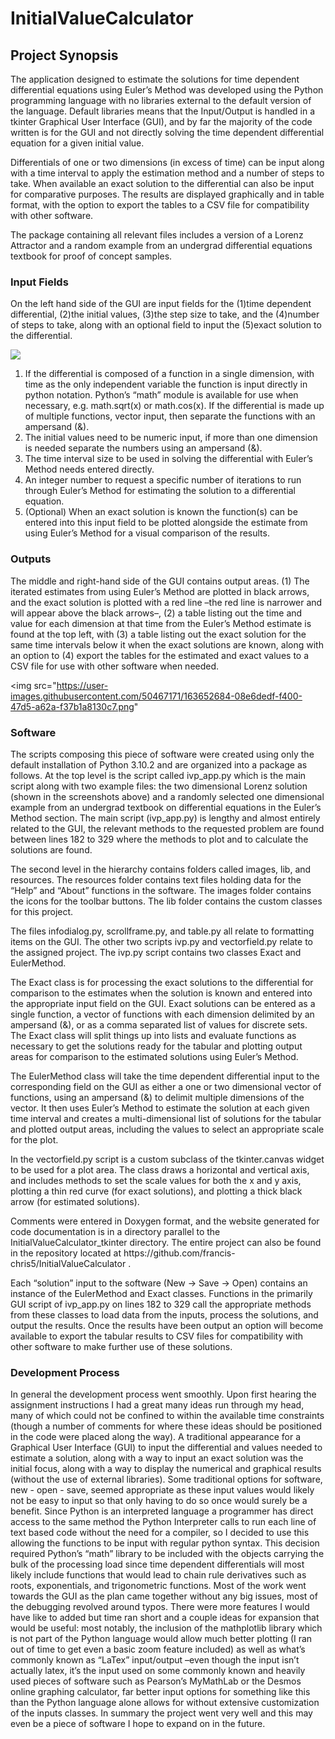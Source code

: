 # InitialValueCalculator

<h2>Project Synopsis</h2>
<p>The application designed to estimate the solutions for time dependent differential equations using Euler’s Method was developed using the Python programming language with no libraries external to the default version of the language. Default libraries means that the Input/Output is handled in a tkinter Graphical User Interface (GUI), and by far the majority of the code written is for the GUI and not directly solving the time dependent differential equation for a given initial value.</p>
<p>Differentials of one or two dimensions (in excess of time) can be input along with a time interval to apply the estimation method and a number of steps to take. When available an exact solution to the differential can also be input for comparative purposes. The results are displayed graphically and in table format, with the option to export the tables to a CSV file for compatibility with other software.</p>
<p>The package containing all relevant files includes a version of a Lorenz Attractor and a random example from an undergrad differential equations textbook for proof of concept samples.</p>


<h3>Input Fields</h3>
<p>On the left hand side of the GUI are input fields for the (1)time dependent differential, (2)the initial values, (3)the step size to take, and the (4)number of steps to take, along with an optional field to input the (5)exact solution to the differential.</p>

<img src="https://user-images.githubusercontent.com/50467171/163652677-2833b272-aabe-4c09-8943-aa9c13c85d18.png"/>


<ol>
  <li>If the differential is composed of a function in a single dimension, with time as the only independent variable the function is input directly in python notation. Python’s “math” module is available for use when necessary, e.g. math.sqrt(x) or math.cos(x). If the differential is made up of multiple functions, vector input, then separate the functions with an ampersand (&).</li>
<li>The initial values need to be numeric input, if more than one dimension is needed separate the numbers using an ampersand (&).</li>
<li>The time interval size to be used in solving the differential with Euler’s Method needs entered directly.</li>
<li>An integer number to request a specific number of iterations to run through Euler’s Method for estimating the solution to a differential equation.</li>
<li>(Optional) When an exact solution is known the function(s) can be entered into this input field to be plotted alongside the estimate from using Euler’s Method for a visual comparison of the results.</li>

</ol>


<h3>Outputs</h3>
<p>The middle and right-hand side of the GUI contains output areas. (1) The iterated estimates from using Euler’s Method are plotted in black arrows, and the exact solution is plotted with a red line –the red line is narrower and will appear above the black arrows–, (2) a table listing out the time and value for each dimension at that time from the Euler’s Method estimate is found at the top left, with (3) a table listing out the exact solution for the same time intervals below it when the exact solutions are known, along with an option to (4) export the tables for the estimated and exact values to a CSV file for use with other software when needed.</p>


<img src="https://user-images.githubusercontent.com/50467171/163652684-08e6dedf-f400-47d5-a62a-f37b1a8130c7.png"


<h3>Software</h3>
<p>The scripts composing this piece of software were created using only the default installation of Python 3.10.2 and are organized into a package as follows. At the top level is the script called ivp_app.py which is the main script along with two example files: the two dimensional Lorenz solution (shown in the screenshots above) and a randomly selected one dimensional example from an undergrad textbook on differential equations in the Euler’s Method section. The main script (ivp_app.py) is lengthy and almost entirely related to the GUI, the relevant methods to the requested problem are found between lines 182 to 329 where the methods to plot and to calculate the solutions are found. </p>
<p>The second level in the hierarchy contains folders called images, lib, and resources. The resources folder contains text files holding data for the “Help” and “About” functions in the software. The images folder contains the icons for the toolbar buttons. The lib folder contains the custom classes for this project.</p>
<p>	The files infodialog.py, scrollframe.py, and table.py all relate to formatting items on the GUI. The other two scripts ivp.py and vectorfield.py relate to the assigned project. The ivp.py script contains two classes Exact and EulerMethod. </p>
<p>The Exact class is for processing the exact solutions to the differential for comparison to the estimates when the solution is known and entered into the appropriate input field on the GUI. Exact solutions can be entered as a single function, a vector of functions with each dimension delimited by an ampersand (&), or as a comma separated list of values for discrete sets. The Exact class will split things up into lists and evaluate functions as necessary to get the solutions ready for the tabular and plotting output areas for comparison to the estimated solutions using Euler’s Method.</p>
<p>The EulerMethod class will take the time dependent differential input to the corresponding field on the GUI as either a one or two dimensional vector of functions, using an ampersand (&) to delimit multiple dimensions of the vector. It then uses Euler’s Method to estimate the solution at each given time interval and creates a multi-dimensional list of solutions for the tabular and plotted output areas, including the values to select an appropriate scale for the plot.</p>
<p>In the vectorfield.py script is a custom subclass of the tkinter.canvas widget to be used for a plot area. The class draws a horizontal and vertical axis, and includes methods to set the scale values for both the x and y axis, plotting a thin red curve (for exact solutions), and plotting a thick black arrow (for estimated solutions).</p>
<p>Comments were entered in Doxygen format, and the website generated for code documentation is in a directory parallel to the InitialValueCalculator_tkinter directory. The entire project can also be found in the repository located at https://github.com/francis-chris5/InitialValueCalculator .</p>
<p>Each “solution” input to the software (New → Save → Open) contains an instance of the EulerMethod and Exact classes. Functions in the primarily GUI script of ivp_app.py on  lines 182 to 329 call the appropriate methods from these classes to load data from the inputs, process the solutions, and output the results. Once the results have been output an option will become available to export the tabular results to CSV files for compatibility with other software to make further use of these solutions.</p>


<h3>Development Process</h3>
<p>	In general the development process went smoothly. Upon first hearing the assignment instructions I had a great many ideas run through my head, many of which could not be confined to within the available time constraints (though a number of comments for where these ideas should be positioned in the code were placed along the way). A traditional appearance for a Graphical User Interface (GUI) to input the differential and values needed to estimate a solution, along with a way to input an exact solution was the initial focus, along with a way to display the numerical and graphical results (without the use of external libraries). Some traditional options for software, new - open - save,  seemed appropriate as these input values would likely not be easy to input so that only having to do so once would surely be a benefit. Since Python is an interpreted language a programmer has direct access to the same method the Python Interpreter calls to run each line of text based code without the need for a compiler, so I decided to use this allowing the functions to be input with regular python syntax. This decision required Python’s “math” library to be included with the objects carrying the bulk of the processing load since time dependent differentials will most likely include functions that would lead to chain rule derivatives such as roots, exponentials, and trigonometric functions. Most of the work went towards the GUI as the plan came together without any big issues, most of the debugging revolved around typos. There were more features I would have like to added but time ran short and a couple ideas for expansion that would be useful: most notably, the inclusion of the mathplotlib library which is not part of the Python language would allow much better plotting (I ran out of time to get even a basic zoom feature included) as well as what’s commonly known as “LaTex” input/output –even though the input isn’t actually latex, it’s the input used on some commonly known and heavily used pieces of software such as Pearson’s MyMathLab or the Desmos online graphing calculator, far better input options for something like this than the Python language alone allows for without extensive customization of the inputs classes. In summary the project went very well and this may even be a piece of software I hope to expand on in the future.</p>

